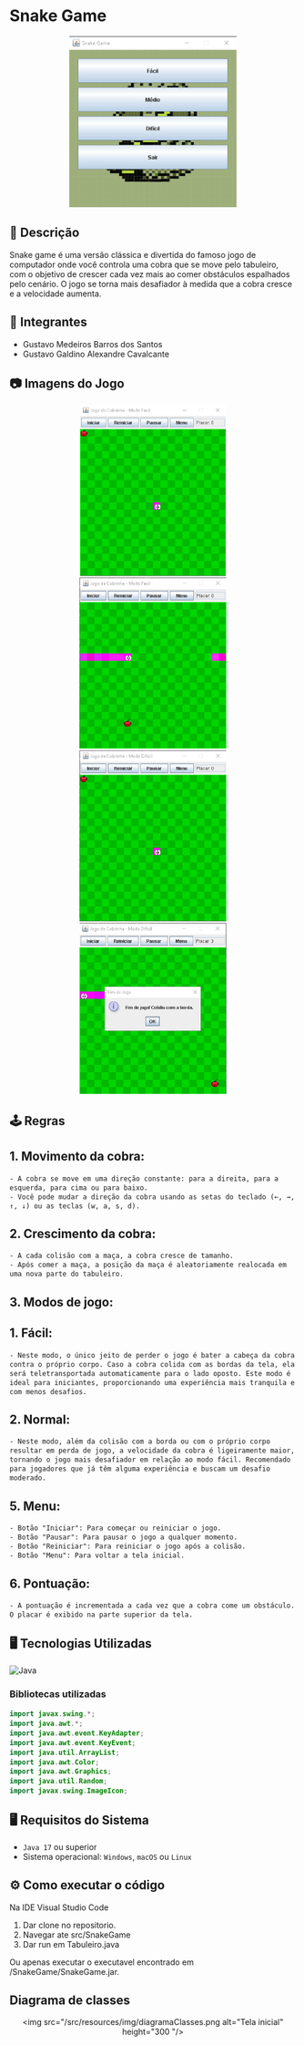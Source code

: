 # Snake Game

<div align="center">

<img src="/src/resources/img/telaInicial.png" alt="Tela inicial" height="300
"/>

</div>

## 📝 Descrição

Snake game é uma versão clássica e divertida do famoso jogo de computador onde você controla uma cobra que se move pelo tabuleiro, com o objetivo de crescer cada vez mais ao comer obstáculos espalhados pelo cenário. O jogo se torna mais desafiador à medida que a cobra cresce e a velocidade aumenta.

## 👥 Integrantes

-   Gustavo Medeiros Barros dos Santos
-   Gustavo Galdino Alexandre Cavalcante

## 📷 Imagens do Jogo

<div align="center">

<img src="/src/resources/img/PrintModoFacil.png" alt="Tela inicial" height="300
"/>
<img src="/src/resources/img/ModoFacil.png" alt="Tela inicial" height="300
"/>
<img src="/src/resources/img/printModoDificil.png" alt="Tela inicial" height="300
"/>
<img src="/src/resources/img/ModoDificil.png" alt="Tela inicial" height="300
"/>

</div>

## 🕹️ Regras

## 1. Movimento da cobra:

    - A cobra se move em uma direção constante: para a direita, para a esquerda, para cima ou para baixo.
    - Você pode mudar a direção da cobra usando as setas do teclado (←, →, ↑, ↓) ou as teclas (w, a, s, d).

## 2. Crescimento da cobra:

    - A cada colisão com a maça, a cobra cresce de tamanho.
    - Após comer a maça, a posição da maça é aleatoriamente realocada em uma nova parte do tabuleiro.

## 3. Modos de jogo:

## 1. Fácil:

    - Neste modo, o único jeito de perder o jogo é bater a cabeça da cobra contra o próprio corpo. Caso a cobra colida com as bordas da tela, ela será teletransportada automaticamente para o lado oposto. Este modo é ideal para iniciantes, proporcionando uma experiência mais tranquila e com menos desafios.

## 2. Normal:

    - Neste modo, além da colisão com a borda ou com o próprio corpo resultar em perda de jogo, a velocidade da cobra é ligeiramente maior, tornando o jogo mais desafiador em relação ao modo fácil. Recomendado para jogadores que já têm alguma experiência e buscam um desafio moderado.

## 5. Menu:

    - Botão "Iniciar": Para começar ou reiniciar o jogo.
    - Botão "Pausar": Para pausar o jogo a qualquer momento.
    - Botão "Reiniciar": Para reiniciar o jogo após a colisão.
    - Botão "Menu": Para voltar a tela inicial.

## 6. Pontuação:

    - A pontuação é incrementada a cada vez que a cobra come um obstáculo. O placar é exibido na parte superior da tela.

## 🖥️ Tecnologias Utilizadas

![Java](https://img.shields.io/badge/Java-ED8B00?style=for-the-badge&logo=openjdk&logoColor=white)

### Bibliotecas utilizadas

```java
import javax.swing.*;
import java.awt.*;
import java.awt.event.KeyAdapter;
import java.awt.event.KeyEvent;
import java.util.ArrayList;
import java.awt.Color;
import java.awt.Graphics;
import java.util.Random;
import javax.swing.ImageIcon;
```

## 🖥️ Requisitos do Sistema

-   `Java 17` ou superior
-   Sistema operacional: `Windows`, `macOS` ou `Linux`

## ⚙️ Como executar o código

Na IDE Visual Studio Code

1. Dar clone no repositorio.
2. Navegar ate src/SnakeGame
3. Dar run em Tabuleiro.java

Ou apenas executar o executavel encontrado em /SnakeGame/SnakeGame.jar.

## Diagrama de classes

<div align="center">

<img src="/src/resources/img/diagramaClasses.png alt="Tela inicial" height="300
"/>

</div>
